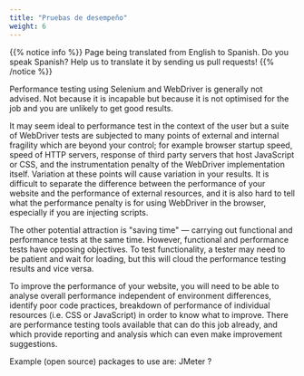 ```yaml
---
title: "Pruebas de desempeño"
weight: 6
---
```


{{% notice info %}}
<i class="fas fa-language"></i> Page being translated from 
English to Spanish. Do you speak Spanish? Help us to translate
it by sending us pull requests!
{{% /notice %}}

Performance testing using Selenium and WebDriver
is generally not advised.
Not because it is incapable
but because it is not optimised for the job
and you are unlikely to get good results.

It may seem ideal to performance test
in the context of the user but a suite of WebDriver tests
are subjected to many points of external and internal fragility
which are beyond your control;
for example browser startup speed,
speed of HTTP servers,
response of third party servers that host JavaScript or CSS,
and the instrumentation penalty
of the WebDriver implementation itself.
Variation at these points will cause variation in your results.
It is difficult to separate the difference
between the performance of your website
and the performance of external resources,
and it is also hard to tell what the performance penalty is
for using WebDriver in the browser,
especially if you are injecting scripts.

The other potential attraction is "saving time" —
carrying out functional and performance tests at the same time.
However, functional and performance tests have opposing objectives.
To test functionality, a tester may need to be patient
and wait for loading,
but this will cloud the performance testing results and vice versa.

To improve the performance of your website,
you will need to be able to analyse overall performance
independent of environment differences,
identify poor code practices,
breakdown of performance of individual resources
(i.e. CSS or JavaScript)
in order to know what to improve.
There are performance testing tools available
that can do this job already,
and which provide reporting and analysis
which can even make improvement suggestions.

Example (open source) packages to use are: JMeter ?
